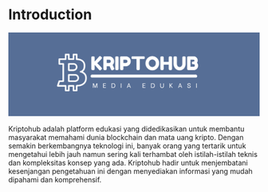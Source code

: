 # Introduction

![logo](.gitbook/asset/kriptohub.png)

Kriptohub adalah platform edukasi yang didedikasikan untuk membantu masyarakat memahami dunia blockchain dan mata uang kripto. Dengan semakin berkembangnya teknologi ini, banyak orang yang tertarik untuk mengetahui lebih jauh namun sering kali terhambat oleh istilah-istilah teknis dan kompleksitas konsep yang ada. Kriptohub hadir untuk menjembatani kesenjangan pengetahuan ini dengan menyediakan informasi yang mudah dipahami dan komprehensif.
